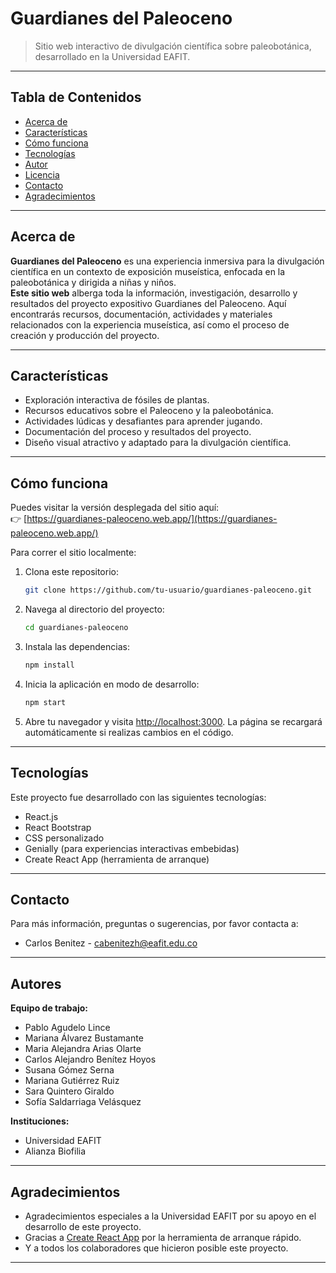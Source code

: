 # Guardianes del Paleoceno

> Sitio web interactivo de divulgación científica sobre paleobotánica, desarrollado en la Universidad EAFIT.

---

## Tabla de Contenidos

- [Acerca de](#acerca-de)
- [Características](#características)
- [Cómo funciona](#cómo-funciona)
- [Tecnologías](#tecnologías)
- [Autor](#autor)
- [Licencia](#licencia)
- [Contacto](#contacto)
- [Agradecimientos](#agradecimientos)

---

## Acerca de

**Guardianes del Paleoceno** es una experiencia inmersiva para la divulgación científica en un contexto de exposición museística, enfocada en la paleobotánica y dirigida a niñas y niños.  
**Este sitio web** alberga toda la información, investigación, desarrollo y resultados del proyecto expositivo Guardianes del Paleoceno. Aquí encontrarás recursos, documentación, actividades y materiales relacionados con la experiencia museística, así como el proceso de creación y producción del proyecto.

---

## Características

- Exploración interactiva de fósiles de plantas.
- Recursos educativos sobre el Paleoceno y la paleobotánica.
- Actividades lúdicas y desafiantes para aprender jugando.
- Documentación del proceso y resultados del proyecto.
- Diseño visual atractivo y adaptado para la divulgación científica.

---

## Cómo funciona

Puedes visitar la versión desplegada del sitio aquí:  
👉 [https://guardianes-paleoceno.web.app/](https://guardianes-paleoceno.web.app/)

Para correr el sitio localmente:

1. Clona este repositorio:
   ```bash
   git clone https://github.com/tu-usuario/guardianes-paleoceno.git
   ```
2. Navega al directorio del proyecto:
   ```bash
   cd guardianes-paleoceno
   ```
3. Instala las dependencias:
   ```bash
   npm install
   ```
4. Inicia la aplicación en modo de desarrollo:
   ```bash
   npm start
   ```
5. Abre tu navegador y visita [http://localhost:3000](http://localhost:3000). La página se recargará automáticamente si realizas cambios en el código.

---

## Tecnologías

Este proyecto fue desarrollado con las siguientes tecnologías:

- React.js
- React Bootstrap
- CSS personalizado
- Genially (para experiencias interactivas embebidas)
- Create React App (herramienta de arranque)

---

## Contacto

Para más información, preguntas o sugerencias, por favor contacta a:

- Carlos Benitez - [cabenitezh@eafit.edu.co](mailto:cabenitezh@eafit.edu.co)

---

## Autores

**Equipo de trabajo:**

- Pablo Agudelo Lince
- Mariana Álvarez Bustamante
- Maria Alejandra Arias Olarte
- Carlos Alejandro Benítez Hoyos
- Susana Gómez Serna
- Mariana Gutiérrez Ruiz
- Sara Quintero Giraldo
- Sofía Saldarriaga Velásquez

**Instituciones:**

- Universidad EAFIT
- Alianza Biofilia

---

## Agradecimientos

- Agradecimientos especiales a la Universidad EAFIT por su apoyo en el desarrollo de este proyecto.
- Gracias a [Create React App](https://github.com/facebook/create-react-app) por la herramienta de arranque rápido.
- Y a todos los colaboradores que hicieron posible este proyecto.

---